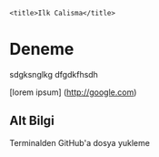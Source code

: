 

<!DOCTYPE html>
<html lang="en">
<head>
   
    <title>Ilk Calisma</title>
 # Deneme
sdgksnglkg
dfgdkfhsdh
  
[lorem ipsum] (http://google.com)

## Alt Bilgi 
  Terminalden GitHub'a dosya yukleme
</head>
<body>
    
</body>
</html>
